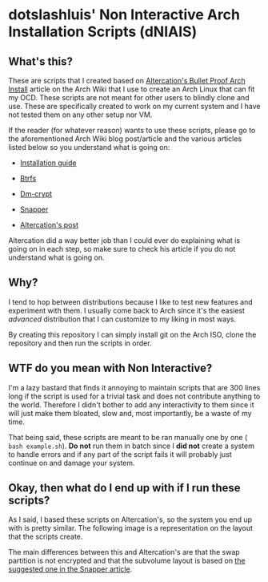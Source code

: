# dotslashluis' Non Interactive Arch Installation Scripts (dNIAIS)

## What's this?

These are scripts that I created based on [Altercation's Bullet Proof Arch Install](https://wiki.archlinux.org/index.php/User:Altercation/Bullet_Proof_Arch_Install) article on the Arch Wiki that I use to create an Arch Linux that can fit my OCD.  These scripts are not meant for other users to blindly clone and use.  These are specifically created to work on my current system and I have not tested them on any other setup nor VM.

If the reader (for whatever reason) wants to use these scripts, please go to the aforementioned Arch Wiki blog post/article and the various articles listed below so you understand what is going on:

* [Installation guide](https://wiki.archlinux.org/index.php/Installation_guide)

* [Btrfs](https://wiki.archlinux.org/index.php/Btrfs)

* [Dm-crypt](https://wiki.archlinux.org/index.php/Dm-crypt)

* [Snapper](https://wiki.archlinux.org/index.php/Snapper)

* [Altercation's post](https://wiki.archlinux.org/index.php/User:Altercation/Bullet_Proof_Arch_Install)

Altercation did a way better job than I could ever do explaining what is going on in each step, so make sure to check his article if you do not understand what is going on.

## Why?

I tend to hop between distributions because I like to test new features and experiment with them.  I usually come back to Arch since it's the easiest *advanced* distribution that I can customize to my liking in most ways.

By creating this repository I can simply install git on the Arch ISO, clone the repository and then run the scripts in order.

## WTF do you mean with Non Interactive?

I'm a lazy bastard that finds it annoying to maintain scripts that are 300 lines long if the script is used for a trivial task and does not contribute anything to the world.  Therefore I didn't bother to add any interactivity to them since it will just make them bloated, slow and, most importantly, be a waste of my time.

That being said, these scripts are meant to be ran manually one by one ( `bash example.sh`).   **Do not** run them in batch since I **did not** create a system to handle errors and if any part of the script fails it will probably just continue on and damage your system.

## Okay, then what do I end up with if I run these scripts?

As I said, I based these scripts on Altercation's, so the system you end up with is pretty similar.  The following image is a representation on the layout that the scripts create.

The main differences between this and Altercation's are that the swap partition is not encrypted and that the subvolume layout is based on [the suggested one in the Snapper article](https://wiki.archlinux.org/index.php/Snapper#Suggested_filesystem_layout).